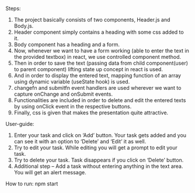 Steps:

1.	The project basically consists of two components, Header.js and Body.js.
2.	Header component simply contains a heading with some css added to it. 
3.	Body component has a heading and a form.
4.	Now, whenever we want to have a form working (able to enter the text in the provided textbox) in react, we use controlled component method.
5.	Then in order to save the text (passing data from child component(user) to parent component) lifting state up concept in react is used.
6.	And in order to display the entered text, mapping function of an array using dynamic variable (useState hook) is used. 
7.	changefn and submitfn event handlers are used wherever we want to capture onChange and onSubmit events.
8.	Functionalities are included in order to delete and edit the entered texts by using onClick event in the respective buttons.
9.	Finally, css is given that makes the presentation quite attractive.



User-guide:

1.	Enter your task and click on ‘Add’ button. Your task gets added and you can see it with an option to ‘Delete’ and ‘Edit’ it as well.
2.	Try to edit your task. While editing you will get a prompt to edit your task.
3.	Try to delete your task. Task disappears if you click on ‘Delete’ button. 
4.	Additional step – Add a task without entering anything in the text area. You will get an alert message.

   How to run:
   npm start
